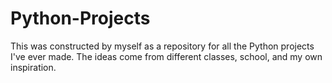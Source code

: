 # Python-Projects
This was constructed by myself as a repository for all the Python projects I've ever made. The ideas come from different classes, school, and my own inspiration.



